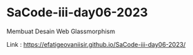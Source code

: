 # SaCode-iii-day06-2023
Membuat Desain Web Glassmorphism 

Link : https://efatigeovaniisir.github.io/SaCode-iii-day06-2023/
